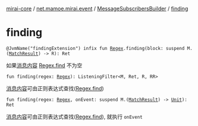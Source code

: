 [mirai-core](../../index.md) / [net.mamoe.mirai.event](../index.md) / [MessageSubscribersBuilder](index.md) / [finding](./finding.md)

# finding

`@JvmName("findingExtension") infix fun `[`Regex`](https://kotlinlang.org/api/latest/jvm/stdlib/kotlin.text/-regex/index.html)`.finding(block: suspend M.(`[`MatchResult`](https://kotlinlang.org/api/latest/jvm/stdlib/kotlin.text/-match-result/index.html)`) -> R): Ret`

如果[消息内容](../../net.mamoe.mirai.message.data/-message/content-to-string.md) [Regex.find](https://kotlinlang.org/api/latest/jvm/stdlib/kotlin.text/-regex/find.html) 不为空

`fun finding(regex: `[`Regex`](https://kotlinlang.org/api/latest/jvm/stdlib/kotlin.text/-regex/index.html)`): ListeningFilter<M, Ret, R, RR>`

[消息内容](../../net.mamoe.mirai.message.data/-message/content-to-string.md)可由正则表达式查找([Regex.find](https://kotlinlang.org/api/latest/jvm/stdlib/kotlin.text/-regex/find.html))

`fun finding(regex: `[`Regex`](https://kotlinlang.org/api/latest/jvm/stdlib/kotlin.text/-regex/index.html)`, onEvent: suspend M.(`[`MatchResult`](https://kotlinlang.org/api/latest/jvm/stdlib/kotlin.text/-match-result/index.html)`) -> `[`Unit`](https://kotlinlang.org/api/latest/jvm/stdlib/kotlin/-unit/index.html)`): Ret`

[消息内容](../../net.mamoe.mirai.message.data/-message/content-to-string.md)可由正则表达式查找([Regex.find](https://kotlinlang.org/api/latest/jvm/stdlib/kotlin.text/-regex/find.html)), 就执行 `onEvent`

